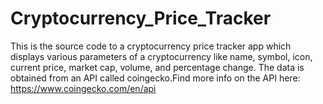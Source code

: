 # Cryptocurrency_Price_Tracker
This is the source code to a cryptocurrency price tracker app which displays various parameters of a cryptocurrency like name, symbol, icon, current price, market cap, volume, and percentage change.
The data is obtained from an API called coingecko.Find more info on the API here:  https://www.coingecko.com/en/api
